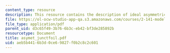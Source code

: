 ```yaml
---
content_type: resource
description: This resource contains the description of ideal asymmetric junction elements.
file: https://ol-ocw-studio-app-qa.s3.amazonaws.com/courses/2-141-modeling-and-simulation-of-dynamic-systems-fall-2006/aeb5b4416b3d0ce69827f0b2c8c2c601_asymet_junctfoil.pdf
file_type: application/pdf
parent_uid: d3c65f49-3b76-6b3c-eb42-bf3de285892b
resourcetype: Document
title: asymet_junctfoil.pdf
uid: aeb5b441-6b3d-0ce6-9827-f0b2c8c2c601
---
```

